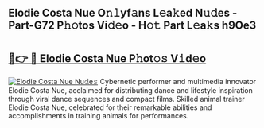 ## Elodie Costa Nue O𝚗𝚕yf𝚊ns L𝚎a𝚔ed N𝚞𝚍es - Part-G72 P𝚑𝚘tos Vi𝚍𝚎o - H𝚘𝚝 Part L𝚎a𝚔s h9Oe3

# <h2><a href="http://kf9yyxk.oniu.top/?m=Elodie+Costa+Nue">🔗👉 🔴 Elodie Costa Nue P𝚑ot𝚘𝚜 V𝚒d𝚎o</a></h2>

[![Elodie Costa Nue Nu𝚍e𝚜](https://i.imgur.com/0qMVB7G.gif)](http://kf9yyxk.oniu.top/?m=Elodie+Costa+Nue)
Cybernetic performer and multimedia innovator Elodie Costa Nue, acclaimed for distributing dance and lifestyle inspiration through viral dance sequences and compact films. Skilled animal trainer Elodie Costa Nue, celebrated for their remarkable abilities and accomplishments in training animals for performances.  
